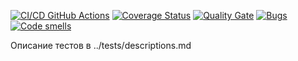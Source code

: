 [![CI/CD GitHub Actions](https://github.com/Gygygnom/Lab2try2/actions/workflows/test-action.yml/badge.svg)](https://github.com/lenk6663/gtest/actions/workflows/build.yml)
[![Coverage Status](https://coveralls.io/repos/github/lenk6663/gtest/badge.svg?branch=master)](https://coveralls.io/github/lenk6663/gtest?branch=master)
[![Quality Gate](https://sonarcloud.io/api/project_badges/measure?project=Gygygnom_Lab2try2&metric=alert_status)](https://sonarcloud.io/dashboard?id=lenk6663_gtest)
[![Bugs](https://sonarcloud.io/api/project_badges/measure?project=Gygygnom_Lab2try2&metric=bugs)](https://sonarcloud.io/summary/new_code?id=lenk6663_gtest)
[![Code smells](https://sonarcloud.io/api/project_badges/measure?project=Gygygnom_Lab2try2&metric=code_smells)](https://sonarcloud.io/dashboard?id=lenk6663_gtest)

Описание тестов в ../tests/descriptions.md

